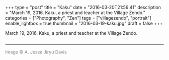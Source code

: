 +++
type = "post"
title = "Kaku"
date = "2016-03-20T21:56:41"
description = "March 19, 2016. Kaku, a priest and teacher at the Village Zendo."
categories = ["Photography", "Zen"]
tags = ["villagezendo", "portrait"]
enable_lightbox = true
thumbnail = "2016-03-19-kaku.jpg"
draft = false
+++

<p>March 19, 2016. Kaku, a priest and teacher at the Village Zendo.</p>
<p><img alt="" src="2016-03-19-kaku.jpg" /></p>
<hr />
<p><span style="color: gray">Image &copy; A. Jesse Jiryu Davis</span></p>
    